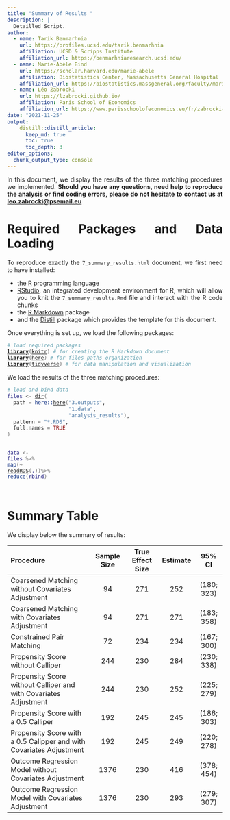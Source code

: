 ```yaml
---
title: "Summary of Results "
description: |
  Detailled Script.
author:
  - name: Tarik Benmarhnia
    url: https://profiles.ucsd.edu/tarik.benmarhnia
    affiliation: UCSD & Scripps Institute
    affiliation_url: https://benmarhniaresearch.ucsd.edu/
  - name: Marie-Abèle Bind 
    url: https://scholar.harvard.edu/marie-abele
    affiliation: Biostatistics Center, Massachusetts General Hospital
    affiliation_url: https://biostatistics.massgeneral.org/faculty/marie-abele-bind-phd/
  - name: Léo Zabrocki 
    url: https://lzabrocki.github.io/
    affiliation: Paris School of Economics
    affiliation_url: https://www.parisschoolofeconomics.eu/fr/zabrocki-leo/
date: "2021-11-25"
output: 
    distill::distill_article:
      keep_md: true
      toc: true
      toc_depth: 3
editor_options: 
  chunk_output_type: console
---
```




<style>
body {
text-align: justify}
</style>


In this document, we display the results of the three matching procedures we implemented. **Should you have any questions, need help to reproduce the analysis or find coding errors, please do not hesitate to contact us at leo.zabrocki@psemail.eu**

# Required Packages and Data Loading

To reproduce exactly the `7_summary_results.html` document, we first need to have installed:

* the [R](https://www.r-project.org/) programming language 
* [RStudio](https://rstudio.com/), an integrated development environment for R, which will allow you to knit the `7_summary_results.Rmd` file and interact with the R code chunks
* the [R Markdown](https://rmarkdown.rstudio.com/) package
* and the [Distill](https://rstudio.github.io/distill/) package which provides the template for this document. 

Once everything is set up, we load the following packages:

<div class="layout-chunk" data-layout="l-body-outset">
<div class="sourceCode"><pre class="sourceCode r"><code class="sourceCode r"><span class='co'># load required packages</span>
<span class='kw'><a href='https://rdrr.io/r/base/library.html'>library</a></span><span class='op'>(</span><span class='va'><a href='https://yihui.org/knitr/'>knitr</a></span><span class='op'>)</span> <span class='co'># for creating the R Markdown document</span>
<span class='kw'><a href='https://rdrr.io/r/base/library.html'>library</a></span><span class='op'>(</span><span class='va'><a href='https://here.r-lib.org/'>here</a></span><span class='op'>)</span> <span class='co'># for files paths organization</span>
<span class='kw'><a href='https://rdrr.io/r/base/library.html'>library</a></span><span class='op'>(</span><span class='va'><a href='https://tidyverse.tidyverse.org'>tidyverse</a></span><span class='op'>)</span> <span class='co'># for data manipulation and visualization</span>
</code></pre></div>

</div>


We load the results of the three matching procedures:

<div class="layout-chunk" data-layout="l-body-outset">
<div class="sourceCode"><pre class="sourceCode r"><code class="sourceCode r"><span class='co'># load and bind data</span>
<span class='va'>files</span> <span class='op'>&lt;-</span> <span class='fu'><a href='https://rdrr.io/r/base/list.files.html'>dir</a></span><span class='op'>(</span>
  path <span class='op'>=</span> <span class='fu'>here</span><span class='fu'>::</span><span class='fu'><a href='https://here.r-lib.org//reference/here.html'>here</a></span><span class='op'>(</span><span class='st'>"3.outputs"</span>,
                    <span class='st'>"1.data"</span>,
                    <span class='st'>"analysis_results"</span><span class='op'>)</span>,
  pattern <span class='op'>=</span> <span class='st'>"*.RDS"</span>,
  full.names <span class='op'>=</span> <span class='cn'>TRUE</span>
<span class='op'>)</span>

<span class='va'>data</span> <span class='op'>&lt;-</span> <span class='va'>files</span> <span class='op'>%&gt;%</span>
  <span class='fu'>map</span><span class='op'>(</span><span class='op'>~</span> <span class='fu'><a href='https://rdrr.io/r/base/readRDS.html'>readRDS</a></span><span class='op'>(</span><span class='va'>.</span><span class='op'>)</span><span class='op'>)</span><span class='op'>%&gt;%</span> 
  <span class='fu'>reduce</span><span class='op'>(</span><span class='va'>rbind</span><span class='op'>)</span>  
</code></pre></div>

</div>


# Summary Table

We display below the summary of results:

<div class="layout-chunk" data-layout="l-body-outset">

|Procedure                                                           | Sample Size | True Effect Size | Estimate |   95% CI   |
|:-------------------------------------------------------------------|:-----------:|:----------------:|:--------:|:----------:|
|Coarsened Matching without Covariates Adjustment                    |     94      |       271        |   252    | (180; 323) |
|Coarsened Matching with Covariates Adjustment                       |     94      |       271        |   271    | (183; 358) |
|Constrained Pair Matching                                           |     72      |       234        |   234    | (167; 300) |
|Propensity Score without Calliper                                   |     244     |       230        |   284    | (230; 338) |
|Propensity Score without Calliper and with Covariates Adjustment    |     244     |       230        |   252    | (225; 279) |
|Propensity Score with a 0.5 Calliper                                |     192     |       245        |   245    | (186; 303) |
|Propensity Score with a 0.5 Calipper and with Covariates Adjustment |     192     |       245        |   249    | (220; 278) |
|Outcome Regression Model without Covariates Adjustment              |    1376     |       230        |   416    | (378; 454) |
|Outcome Regression Model with Covariates Adjustment                 |    1376     |       230        |   293    | (279; 307) |

</div>




```{.r .distill-force-highlighting-css}
```
